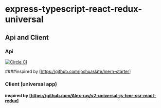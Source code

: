 # express-typescript-react-redux-universal
## Api and Client

### Api
[![Circle CI](https://circleci.com/gh/mariocoski/express-typescript-react-redux-universal/tree/master.svg?style=shield&circle-token=88e32946d9aeadd3a9aacb7871a857355da29cb6)](https://circleci.com/gh/mariocoski/express-typescript-react-redux-universal/tree/master)

####inspired by [https://github.com/joshuaslate/mern-starter]

### Client (universal app)

#### inspired by [https://github.com/Alex-ray/v2-universal-js-hmr-ssr-react-redux]


